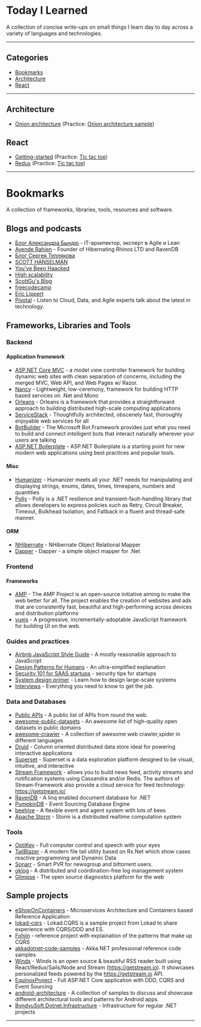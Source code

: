# Today I Learned
A collection of concise write-ups on small things I learn day to day across a variety of languages and technologies.

---

## Categories

* [Bookmarks](#bookmarks)
* [Architecture](#architecture)
* [React](#react)

---

## Architecture

- [Onion architecture](architecture/onion-architecture.md) (Practice: [Onion architecture sample](architecture/onion-architecture-sample))

## React

- [Getting-started](react/getting-started.md) (Practice: [Tic tac toe](react/tic-tac-toe))
- [Redux](react/redux.md) (Practice: [Tic tac toe](react/redux-sample))

---
# Bookmarks

A collection of frameworks, libraries, tools, resources and software.

## Blogs and podcasts
 - [Блог Александра Бындю](http://blog.byndyu.ru/) - IT-архитектор, эксперт в Agile и Lean
 - [Ayende Rahien](https://ayende.com/blog/) - Founder of Hibernating Rhinos LTD and RavenDB
 - [Блог Сергея Теплякова](http://sergeyteplyakov.blogspot.co.uk/)
 - [SCOTT HANSELMAN](https://www.hanselman.com/blog/)
 - [You've Been Haacked](http://haacked.com/)
 - [High scalability](http://highscalability.com/)
 - [ScottGu's Blog](https://weblogs.asp.net/scottgu)
 - [freecodecamp](https://medium.freecodecamp.com/)
 - [Eric Lippert](https://ericlippert.com/)
 - [Pivotal](https://content.pivotal.io/podcasts) - Listen to Cloud, Data, and Agile experts talk about the latest in technology.

## Frameworks, Libraries and Tools
### Backend
#### Application framework
 - [ASP.NET Core MVC](https://github.com/aspnet/Mvc) -  a model view controller framework for building dynamic web sites with clean separation of concerns, including the merged MVC, Web API, and Web Pages w/ Razor.
 - [Nancy](https://github.com/NancyFx/Nancy) - Lightweight, low-ceremony, framework for building HTTP based services on .Net and Mono
 - [Orleans](https://github.com/dotnet/orleans) - Orleans is a framework that provides a straightforward approach to building distributed high-scale computing applications
 - [ServiceStack](https://github.com/ServiceStack/ServiceStack) - Thoughtfully architected, obscenely fast, thoroughly enjoyable web services for all 
 - [BotBuilder](https://github.com/Microsoft/BotBuilder) - The Microsoft Bot Framework provides just what you need to build and connect intelligent bots that interact naturally wherever your users are talking
 - [ASP.NET Boilerplate](https://github.com/aspnetboilerplate/aspnetboilerplate) - ASP.NET Boilerplate is a starting point for new modern web applications using best practices and popular tools.

#### Misc
 - [Humanizer](https://github.com/Humanizr/Humanizer) - Humanizer meets all your .NET needs for manipulating and displaying strings, enums, dates, times, timespans, numbers and quantities 
 - [Polly](https://github.com/App-vNext/Polly) - Polly is a .NET resilience and transient-fault-handling library that allows developers to express policies such as Retry, Circuit Breaker, Timeout, Bulkhead Isolation, and Fallback in a fluent and thread-safe manner.

#### ORM
 - [NHibernate](https://github.com/nhibernate/nhibernate-core) - NHibernate Object Relational Mapper
 - [Dapper](https://github.com/StackExchange/Dapper) - Dapper - a simple object mapper for .Net

### Frontend
#### Frameworks
 - [AMP](https://github.com/ampproject/amphtml) - The AMP Project is an open-source initiative aiming to make the web better for all. The project enables the creation of websites and ads that are consistently fast, beautiful and high-performing across devices and distribution platforms
 - [vuejs](https://github.com/vuejs/vue) - A progressive, incrementally-adoptable JavaScript framework for building UI on the web.

### Guides and practices
 - [Airbnb JavaScript Style Guide](https://github.com/airbnb/javascript) - A mostly reasonable approach to JavaScript
 - [Design Patterns for Humans](https://github.com/kamranahmedse/design-patterns-for-humans) - An ultra-simplified explanation
 - [Security 101 for SAAS startups](https://github.com/forter/security-101-for-saas-startups) - security tips for startups
 - [System design primer](https://github.com/donnemartin/system-design-primer) - Learn how to design large-scale systems
 - [Interviews](https://github.com/kdn251/interviews) - Everything you need to know to get the job.

### Data and Databases 
 - [Public APIs](https://github.com/abhishekbanthia/Public-APIs) - A public list of APIs from round the web.
 - [awesome-public-datasets](https://github.com/caesar0301/awesome-public-datasets) - An awesome list of high-quality open datasets in public domains 
 - [awesome-crawler](https://github.com/BruceDone/awesome-crawler) - A collection of awesome web crawler,spider in different languages
 - [Druid](https://github.com/druid-io/druid) - Column oriented distributed data store ideal for powering interactive applications 
 - [Superset](https://github.com/airbnb/superset) - Superset is a data exploration platform designed to be visual, intuitive, and interactive
 - [Stream Framework](https://github.com/tschellenbach/Stream-Framework) - allows you to build news feed, activity streams and notification systems using Cassandra and/or Redis. The authors of Stream-Framework also provide a cloud service for feed technology: https://getstream.io/
 - [RavenDB](https://github.com/ravendb/ravendb) - A linq enabled document database for .NET
 - [PumpkinDB](https://github.com/PumpkinDB/PumpkinDB) - Event Sourcing Database Engine
 - [beehive](https://github.com/muesli/beehive) - A flexible event and agent system with lots of bees
 - [Apache Storm](https://github.com/apache/storm) - Storm is a distributed realtime computation system

### Tools
 - [OptiKey](https://github.com/OptiKey/OptiKey) - Full computer control and speech with your eyes 
 - [TailBlazer](https://github.com/RolandPheasant/TailBlazer) - A modern file tail utility based on Rx.Net which show cases reactive programming and Dynamic Data
 - [Sonarr](https://github.com/Sonarr/Sonarr) - Smart PVR for newsgroup and bittorrent users.
 - [oklog](https://github.com/oklog/oklog) - A distributed and coördination-free log management system
 - [Glimpse](https://github.com/Glimpse/Glimpse) - The open source diagnostics platform for the web

## Sample projects
- [eShopOnContainers](https://github.com/dotnet-architecture/eShopOnContainers) - Microservices Architecture and Containers based Reference Application
- [lokad-cqrs](https://github.com/Lokad/lokad-cqrs) - Lokad.CQRS is a sample project from Lokad to share experience with CQRS/DDD and ES.
- [Fohjin](https://github.com/MarkNijhof/Fohjin) - reference project with explaination of the patterns that make up CQRS
- [akkadotnet-code-samples](https://github.com/petabridge/akkadotnet-code-samples) - Akka.NET professional reference code samples
- [Winds](https://github.com/GetStream/Winds) - Winds is an open source & beautiful RSS reader built using React/Redux/Sails/Node and Stream (https://getstream.io). It showcases personalized feeds powered by the https://getstream.io API.
- [EquinoxProject](https://github.com/EduardoPires/EquinoxProject) - Full ASP.NET Core application with DDD, CQRS and Event Sourcing 
- [android-architecture](https://github.com/googlesamples/android-architecture) - A collection of samples to discuss and showcase different architectural tools and patterns for Android apps.
- [ByndyuSoft.Dotnet.Infrastructure](https://github.com/Byndyusoft/ByndyuSoft.Dotnet.Infrastructure) - Infrastructure for regular .NET projects 
---

